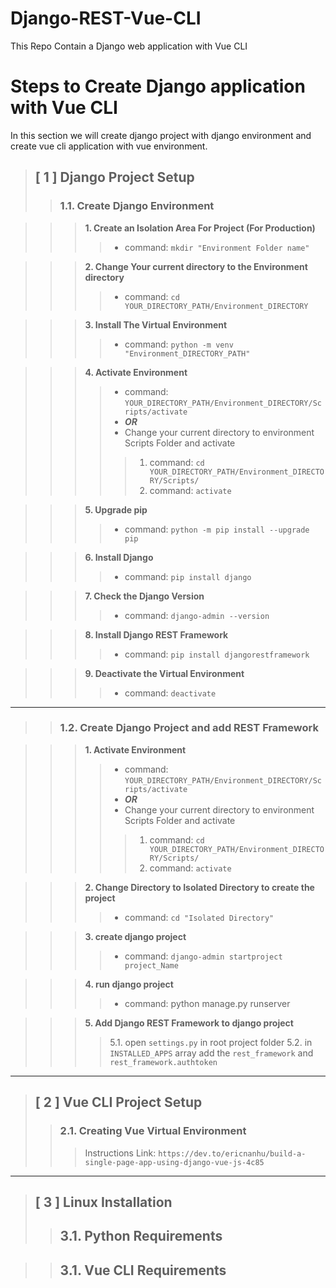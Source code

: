 # Django-REST-Vue-CLI
This Repo Contain a Django web application with Vue CLI


# Steps to Create Django application with Vue CLI
In this section we will create django project with django environment and create vue cli application with vue environment.

> ## [ 1 ] Django Project Setup
>> ### 1.1. Create Django Environment

>>> **1. Create an Isolation Area For Project (For Production)**
>>>> - command: `mkdir "Environment Folder name"`

>>> **2. Change Your current directory to the Environment directory**
>>>> - command: `cd YOUR_DIRECTORY_PATH/Environment_DIRECTORY`

>>> **3. Install The Virtual Environment**
>>>> - command: `python -m venv "Environment_DIRECTORY_PATH" `

>>> **4. Activate Environment**
>>>> - command: `YOUR_DIRECTORY_PATH/Environment_DIRECTORY/Scripts/activate`
>>>> - ***OR***
>>>> - Change your current directory to environment Scripts Folder and activate
>>>>> 1. command: `cd YOUR_DIRECTORY_PATH/Environment_DIRECTORY/Scripts/`
>>>>> 2. command: `activate`

>>> **5. Upgrade pip**
>>>> - command: `python -m pip install --upgrade pip`

>>> **6. Install Django**
>>>> - command: `pip install django`

>>> **7. Check the Django Version**
>>>> - command: `django-admin --version`

>>> **8. Install Django REST Framework**
>>>> - command: `pip install djangorestframework`

>>> **9. Deactivate the Virtual Environment**
>>>> - command: `deactivate`

<hr>

>> ### 1.2. Create Django Project and add REST Framework

>>> **1. Activate Environment**
>>>> - command: `YOUR_DIRECTORY_PATH/Environment_DIRECTORY/Scripts/activate`
>>>> - ***OR***
>>>> - Change your current directory to environment Scripts Folder and activate
>>>>> 1. command: `cd YOUR_DIRECTORY_PATH/Environment_DIRECTORY/Scripts/`
>>>>> 2. command: `activate`

>>> **2. Change Directory to Isolated Directory to create the project**
>>>> - command: `cd "Isolated Directory"`

>>> **3. create django project**
>>>> - command: `django-admin startproject project_Name`

>>> **4. run django project**
>>>> - command: python manage.py runserver

>>> **5. Add Django REST Framework to django project**
>>>> 5.1. open `settings.py` in root project folder
>>>> 5.2. in `INSTALLED_APPS` array add the `rest_framework` and `rest_framework.authtoken`

<hr>

> ## [ 2 ] Vue CLI Project Setup
>> ### 2.1. Creating Vue Virtual Environment
>>> Instructions Link: `https://dev.to/ericnanhu/build-a-single-page-app-using-django-vue-js-4c85`

<hr>

> ## [ 3 ] Linux Installation
>> ## 3.1. Python Requirements

>> ## 3.1. Vue CLI Requirements 
